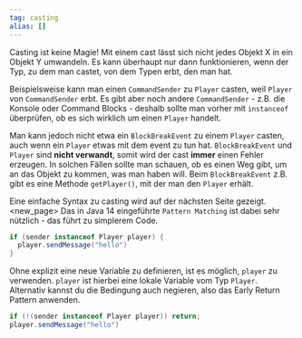 ```yaml
---
tag: casting
alias: []
---
```


Casting ist keine Magie!
Mit einem cast lässt sich nicht jedes Objekt X in ein Objekt Y umwandeln. Es kann überhaupt nur dann funktionieren, wenn der Typ, zu dem man castet, von dem Typen erbt, den man hat.

Beispielsweise kann man einen `CommandSender` zu `Player` casten, weil `Player` von `CommandSender` erbt. Es gibt aber noch andere `CommandSender` - z.B. die Konsole oder Command Blocks - deshalb sollte man vorher mit `instanceof` überprüfen, ob es sich wirklich um einen `Player` handelt.

Man kann jedoch nicht etwa ein `BlockBreakEvent` zu einem `Player` casten, auch wenn ein `Player` etwas mit dem event zu tun hat. `BlockBreakEvent` und `Player` sind **nicht verwandt**, somit wird der cast **immer** einen Fehler erzeugen. In solchen Fällen sollte man schauen, ob es einen Weg gibt, um an das Objekt zu kommen, was man haben will. Beim `BlockBreakEvent` z.B. gibt es eine Methode `getPlayer()`, mit der man den `Player` erhält.

Eine einfache Syntax zu casting wird auf der nächsten Seite gezeigt.
<new_page>
Das in Java 14 eingeführte `Pattern Matching` ist dabei sehr nützlich - das führt zu simplerem Code.
```java
if (sender instanceof Player player) {
  player.sendMessage("hello")
}
```
Ohne explizit eine neue Variable zu definieren, ist es möglich, `player` zu verwenden. `player` ist hierbei eine lokale Variable vom Typ `Player`. Alternativ kannst du die Bedingung auch negieren, also das Early Return Pattern anwenden.
```java
if (!(sender instanceof Player player)) return;
player.sendMessage("hello")
```
